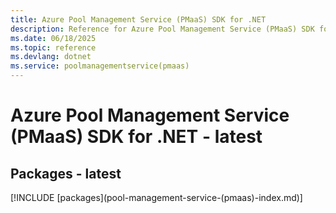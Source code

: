 ```yaml
---
title: Azure Pool Management Service (PMaaS) SDK for .NET
description: Reference for Azure Pool Management Service (PMaaS) SDK for .NET
ms.date: 06/18/2025
ms.topic: reference
ms.devlang: dotnet
ms.service: poolmanagementservice(pmaas)
---
```

# Azure Pool Management Service (PMaaS) SDK for .NET - latest
## Packages - latest
[!INCLUDE [packages](pool-management-service-(pmaas\)-index.md)]
